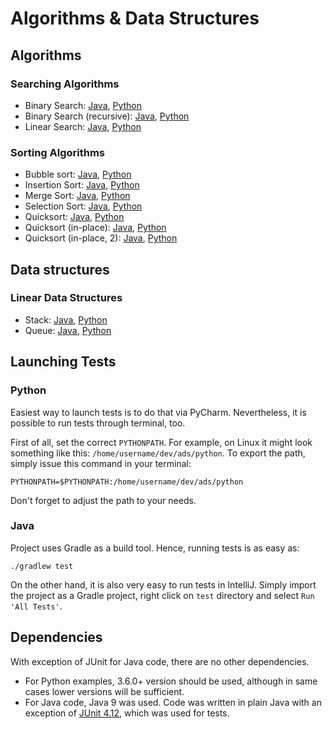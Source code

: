 # Algorithms &amp; Data Structures

## Algorithms

### Searching Algorithms
* Binary Search: [Java](../../blob/master/java/src/algorithms/searching/BinarySearch.java), [Python](../../blob/master/python/algorithms/searching/binary.py)
* Binary Search (recursive): [Java](../../blob/master/java/src/algorithms/searching/RecursiveBinarySearch.java), [Python](../../blob/master/python/algorithms/searching/recursiveBinary.py)
* Linear Search: [Java](../../blob/master/java/src/algorithms/searching/LinearSearch.java), [Python](../../blob/master/python/algorithms/searching/linear.py)

### Sorting Algorithms
* Bubble sort: [Java](../../blob/master/java/src/algorithms/sorting/BubbleSort.java), [Python](../../blob/master/python/algorithms/sorting/bubble.py)
* Insertion Sort: [Java](../../blob/master/java/src/algorithms/sorting/InsertionSort.java), [Python](../../blob/master/python/algorithms/sorting/insertion.py)
* Merge Sort: [Java](../../blob/master/java/src/algorithms/sorting/MergeSort.java), [Python](../../blob/master/python/algorithms/sorting/mergesort.py)
* Selection Sort: [Java](../../blob/master/java/src/algorithms/sorting/SelectionSort.java), [Python](../../blob/master/python/algorithms/sorting/selection.py)
* Quicksort: [Java](../../blob/master/java/src/algorithms/sorting/QuickSort.java), [Python](../../blob/master/python/algorithms/sorting/quicksort.py)
* Quicksort (in-place): [Java](../../blob/master/java/src/algorithms/sorting/QuickSortInPlace.java), [Python](../../blob/master/python/algorithms/sorting/quicksort.py#L33)
* Quicksort (in-place, 2): [Java](../../blob/master/java/src/algorithms/sorting/QuickSortPivotFirst.java), [Python](../../blob/master/python/algorithms/sorting/quicksort.py#L70)

## Data structures

### Linear Data Structures
* Stack: [Java](../../blob/master/java/src/structures/stack), [Python](../../blob/master/python/structures/stack.py)
* Queue: [Java](../../blob/master/java/src/structures/queue), [Python](../../blob/master/python/structures/queue.py)



## Launching Tests
### Python
Easiest way to launch tests is to do that via PyCharm. Nevertheless, it is 
possible to run tests through terminal, too.

First of all, set the correct `PYTHONPATH`. For example, on Linux it might
look something like this: `/home/username/dev/ads/python`. To export the
path, simply issue this command in your terminal:

~~~
PYTHONPATH=$PYTHONPATH:/home/username/dev/ads/python
~~~

Don't forget to adjust the path to your needs. 

### Java
Project uses Gradle as a build tool. Hence, running tests is as easy as:

~~~
./gradlew test
~~~

On the other hand, it is also very easy to run tests in IntelliJ. Simply
import the project as a Gradle project, right click on `test` directory
and select `Run 'All Tests'`.

## Dependencies
With exception of JUnit for Java code, there are no other dependencies. 
* For Python examples, 3.6.0+ version should be used, although in same cases
lower versions will be sufficient. 
* For Java code, Java 9 was used. Code was written in plain Java with
an exception of [JUnit 4.12](http://junit.org/junit4/), which was used for
tests.
